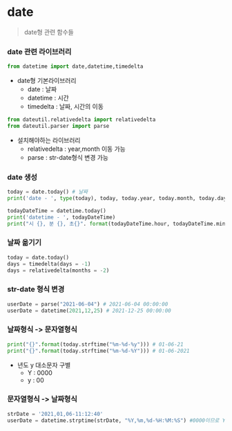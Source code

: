 # date

> date형 관련 함수들



### date 관련 라이브러리

```python
from datetime import date,datetime,timedelta
```

- date형 기본라이브러리
  - date : 날짜 
  - datetime : 시간 
  - timedelta : 날짜, 시간의 이동

```python
from dateutil.relativedelta import relativedelta
from dateutil.parser import parse
```

- 설치해야하는 라이브러리 
  - relativedelta : year,month 이동 가능
  - parse : str-date형식 변경 가능



### date 생성

```python
today = date.today() # 날짜
print('date - ', type(today), today, today.year, today.month, today.day)
```

```python
todayDateTime = datetime.today()
print('datetime - ', todayDateTime)
print("시 {}, 분 {}, 초{}". format(todayDateTime.hour, todayDateTime.minute, todayDateTime.second))
```



### 날짜 옮기기

```python
today = date.today()
days = timedelta(days = -1)
days = relativedelta(months = -2)
```



### str-date 형식 변경

```python
userDate = parse("2021-06-04") # 2021-06-04 00:00:00
userDate = datetime(2021,12,25) # 2021-12-25 00:00:00
```

### 

### 날짜형식 -> 문자열형식

```python
print("{}".format(today.strftime("%m-%d-%y"))) # 01-06-21
print("{}".format(today.strftime("%m-%d-%Y"))) # 01-06-2021
```

- 년도 y 대소문자 구별
  - Y : 0000
  - y : 00



### 문자열형식 -> 날짜형식

```python
strDate = '2021,01,06-11:12:40'
userDate = datetime.strptime(strDate, "%Y,%m,%d-%H:%M:%S") #0000이므로 Y로 지정
```

